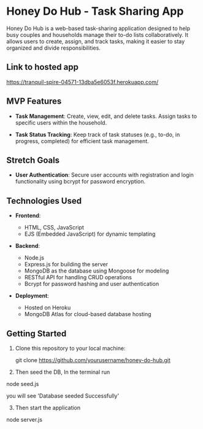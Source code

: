 # Honey Do Hub - Task Sharing App

Honey Do Hub is a web-based task-sharing application designed to help busy couples and households manage their to-do lists collaboratively. It allows users to create, assign, and track tasks, making it easier to stay organized and divide responsibilities.

## Link to hosted app

https://tranquil-spire-04571-13dba5e6053f.herokuapp.com/

## MVP Features

- **Task Management**: Create, view, edit, and delete tasks. Assign tasks to specific users within the household.

- **Task Status Tracking**: Keep track of task statuses (e.g., to-do, in progress, completed) for efficient task management.


## Stretch Goals

- **User Authentication**: Secure user accounts with registration and login functionality using bcrypt for password encryption.

## Technologies Used

- **Frontend**:
  - HTML, CSS, JavaScript
  - EJS (Embedded JavaScript) for dynamic templating

- **Backend**:
  - Node.js
  - Express.js for building the server
  - MongoDB as the database using Mongoose for modeling
  - RESTful API for handling CRUD operations
  - Bcrypt for password hashing and user authentication

- **Deployment**:
  - Hosted on Heroku
  - MongoDB Atlas for cloud-based database hosting

## Getting Started

1. Clone this repository to your local machine:

   git clone https://github.com/yourusername/honey-do-hub.git

2. Then seed the DB, In the terminal run

  node seed.js

  you will see 'Database seeded Successfully'

3. Then start the application 

  node server.js 

   
